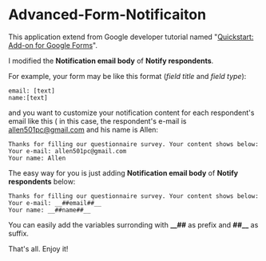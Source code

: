 # Advanced-Form-Notificaiton
This application extend from Google developer tutorial named "[Quickstart: Add-on for Google Forms](https://developers.google.com/apps-script/quickstart/forms-add-on)".

I modified the **Notification email body** of **Notify respondents**. 

For example, your form may be like this format (_field title_ and _field type_):

	email: [text]
	name:[text]

and you want to customize your notification content for each respondent's email like this ( in this case, the respondent's e-mail is allen501pc@gmail.com and his name is Allen:
    
    Thanks for filling our questionnaire survey. Your content shows below: 
    Your e-mail: allen501pc@gmail.com
    Your name: Allen

The easy way for you is just adding **Notification email body** of **Notify respondents** below:

    Thanks for filling our questionnaire survey. Your content shows below: 
    Your e-mail: __##email##__
    Your name: __##name##__

You can easily add the variables surronding with **__##** as prefix and **##__** as suffix. 

That's all. Enjoy it! 
